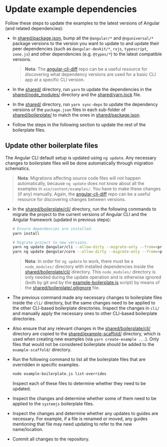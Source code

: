 # Update example dependencies

Follow these steps to update the examples to the latest versions of Angular (and related dependencies):

- In [shared/package.json](./shared/package.json), bump all the `@angular/*` and `@nguniversal/*` package versions to the version you want to update to and update their peer dependencies (such as `@angular-devkit/*`, `rxjs`, `typescript`, `zone.js`) and other dependencies (e.g. `@types/*`) to the latest compatible versions.

  > **Nota**:
  > The [angular-cli-diff](https://github.com/cexbrayat/angular-cli-diff) repo can be a useful resource for discovering what dependency versions are used for a basic CLI app at a specific CLI version.

- In the [shared/](./shared) directory, run `yarn` to update the dependencies in the [shared/node_modules/](./shared/node_modules) directory and the [shared/yarn.lock](./shared/yarn.lock) file.

- In the [shared/](./shared) directory, run `yarn sync-deps` to update the dependency versions of the `package.json` files in each sub-folder of [shared/boilerplate/](./shared/boilerplate) to match the ones in [shared/package.json](./shared/package.json).

- Follow the steps in the following section to update the rest of the boilerplate files.


## Update other boilerplate files

The Angular CLI default setup is updated using `ng update`.
Any necessary changes to boilerplate files will be done automatically through migration schematics.

> **Nota**:
> Migrations affecting source code files will not happen automatically, because `ng update` does not know about all the examples in `aio/content/examples/`.
> You have to make these changes (if any) manually.
> Again, the [angular-cli-diff](https://github.com/cexbrayat/angular-cli-diff) repo can be a useful resource for discovering changes between versions.

- In the [shared/boilerplate/cli/](./shared/boilerplate/cli) directory, run the following commands to migrate the project to the current versions of Angular CLI and the Angular framework (updated in previous steps):
  ```sh
  # Ensure dependencies are installed.
  yarn install

  # Migrate project to new versions.
  yarn ng update @angular/cli --allow-dirty --migrate-only --from=<previous-cli-version>
  yarn ng update @angular/core --allow-dirty --migrate-only --from=<previous-core-version>
  ```

  > **Nota**:
  > In order for `ng update` to work, there must be a `node_modules/` directory with installed dependencies inside the [shared/boilerplate/cli/](./shared/boilerplate/cli) directory.
  > This `node_modules/` directory is only needed during the update operation and is otherwise ignored (both by git and by the [example-boilerplate.js](./example-boilerplate.js) script) by means of the [shared/boilerplate/.gitignore](./shared/boilerplate/.gitignore) file.

- The previous command made any necessary changes to boilerplate files inside the `cli/` directory, but the same changes need to be applied to the other CLI-based boilerplate directories.
  Inspect the changes in `cli/` and manually apply the necessary ones to other CLI-based boilerplate directories.

- Also ensure that any relevant changes in the [shared/boilerplate/cli/](./shared/boilerplate/cli) directory are copied to the [shared/example-scaffold/](./shared/example-scaffold) directory, which is used when creating new examples (via `yarn create-example ...`).
  Only files that would not be considered boilerplate should be added to the `example-scaffold/` directory.

- Run the following command to list all the boilerplate files that are overridden in specific examples.
  ```sh
  node example-boilerplate.js list-overrides
  ```
  Inspect each of these files to determine whether they need to be updated.

- Inspect the changes and determine whether some of them need to be applied to the `systemjs` boilerplate files.

- Inspect the changes and determine whether any updates to guides are necessary.
  For example, if a file is renamed or moved, any guides mentioning that file may need updating to refer to the new name/location.

- Commit all changes to the repository.
